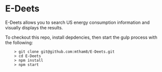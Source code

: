 # E-Deets

E-Deets allows you to search US energy consumption information and visually displays the results.

To checkout this repo, install depdencies, then start the gulp process with the following:

```
	> git clone git@github.com:mtham8/E-Deets.git
	> cd E-Deets
	> npm install
	> npm start
```
